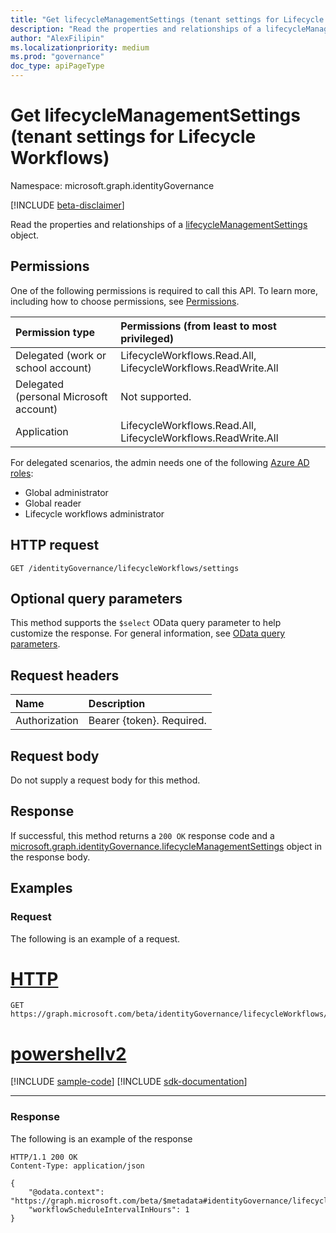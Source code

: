 ```yaml
---
title: "Get lifecycleManagementSettings (tenant settings for Lifecycle Workflows)"
description: "Read the properties and relationships of a lifecycleManagementSettings object."
author: "AlexFilipin"
ms.localizationpriority: medium
ms.prod: "governance"
doc_type: apiPageType
---
```


# Get lifecycleManagementSettings (tenant settings for Lifecycle Workflows)

Namespace: microsoft.graph.identityGovernance

[!INCLUDE [beta-disclaimer](../../includes/beta-disclaimer.md)]

Read the properties and relationships of a [lifecycleManagementSettings](../resources/identitygovernance-lifecyclemanagementsettings.md) object.

## Permissions

One of the following permissions is required to call this API. To learn more, including how to choose permissions, see [Permissions](/graph/permissions-reference).

|Permission type|Permissions (from least to most privileged)|
|:---|:---|
|Delegated (work or school account)|LifecycleWorkflows.Read.All, LifecycleWorkflows.ReadWrite.All|
|Delegated (personal Microsoft account)|Not supported.|
|Application|LifecycleWorkflows.Read.All, LifecycleWorkflows.ReadWrite.All|

For delegated scenarios, the admin needs one of the following [Azure AD roles](/azure/active-directory/users-groups-roles/directory-assign-admin-roles#available-roles):

- Global administrator
- Global reader
- Lifecycle workflows administrator

## HTTP request

<!-- {
  "blockType": "ignored"
}
-->
``` http
GET /identityGovernance/lifecycleWorkflows/settings
```

## Optional query parameters

This method supports the `$select` OData query parameter to help customize the response. For general information, see [OData query parameters](/graph/query-parameters).

## Request headers
|Name|Description|
|:---|:---|
|Authorization|Bearer {token}. Required.|

## Request body

Do not supply a request body for this method.

## Response

If successful, this method returns a `200 OK` response code and a [microsoft.graph.identityGovernance.lifecycleManagementSettings](../resources/identitygovernance-lifecyclemanagementsettings.md) object in the response body.

## Examples

### Request

The following is an example of a request.

# [HTTP](#tab/http)
<!-- {
  "blockType": "request",
  "name": "lifecycleworkflows_get_lifecyclemanagementsettings"
}
-->
``` http
GET https://graph.microsoft.com/beta/identityGovernance/lifecycleWorkflows/settings
```

# [powershellv2](#tab/powershellv2)
[!INCLUDE [sample-code](../includes/snippets/powershellv2/lifecycleworkflows-get-lifecyclemanagementsettings-powershellv2-snippets.md)]
[!INCLUDE [sdk-documentation](../includes/snippets/snippets-sdk-documentation-link.md)]

---


### Response

The following is an example of the response

<!-- {
  "blockType": "response",
  "truncated": true,
  "@odata.type": "microsoft.graph.identityGovernance.lifecycleManagementSettings"
}
-->
``` http
HTTP/1.1 200 OK
Content-Type: application/json

{
    "@odata.context": "https://graph.microsoft.com/beta/$metadata#identityGovernance/lifecycleWorkflows/settings/$entity",
    "workflowScheduleIntervalInHours": 1
}
```
